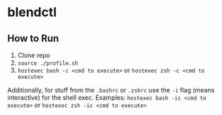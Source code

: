 # blendctl

## How to Run

1. Clone repo
2. `source ./profile.sh`
3. `hostexec bash -c <cmd to execute>` or `hostexec zsh -c <cmd to execute>`

Additionally, for stuff from the `.bashrc` or `.zshrc` use the `-i` flag (means interactive) for the shell exec. Examples: `hostexec bash -ic <cmd to execute>` or `hostexec zsh -ic <cmd to execute>`

